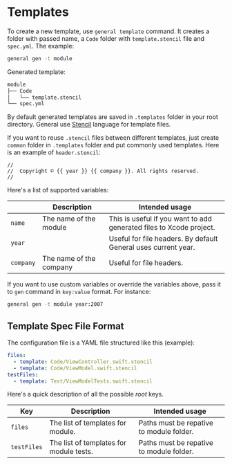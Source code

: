 # Templates

To create a new template, use `general template` command. It creates a folder with passed name, a `Code` folder with `template.stencil` file and `spec.yml`. The example:

```bash
general gen -t module
```

Generated template:

```bash
module
├── Code
│   └── template.stencil
└── spec.yml
```

By default generated templates are saved in `.templates` folder in your root directory. General use [Stencil](https://stencil.fuller.li/en/latest) language for template files. 

If you want to reuse `.stencil` files between different templates, just create `common` folder in `.templates` folder and put commonly used templates. Here is an example of `header.stencil`:

```stencil
//
//  Copyright © {{ year }} {{ company }}. All rights reserved.
//
```

Here's a list of supported variables:

|           | Description             | Intended usage                                               |
| --------- | ----------------------- | ------------------------------------------------------------ |
| `name`    | The name of the module  | This is useful if you want to add generated files to Xcode project. |
| `year`    |                         | Useful for file headers. By default General uses current year. |
| `company` | The name of the company | Useful for file headers.                                     |

If you want to use custom variables or override the variables above, pass it to `gen` command in `key:value` format. For instance:

```bash
general gen -t module year:2007
```

## Template Spec File Format

The configuration file is a YAML file structured like this (example):

```yaml
files:
  - template: Code/ViewController.swift.stencil
  - template: Code/ViewModel.swift.stencil
testFiles:
  - template: Test/ViewModelTests.swift.stencil
```

Here's a quick description of all the possible _root_ keys.

| Key         | Description                             | Intended usage                           |
| ----------- | --------------------------------------- | ---------------------------------------- |
| `files`     | The list of templates for module.       | Paths must be repative to module folder. |
| `testFiles` | The list of templates for module tests. | Paths must be repative to module folder. |